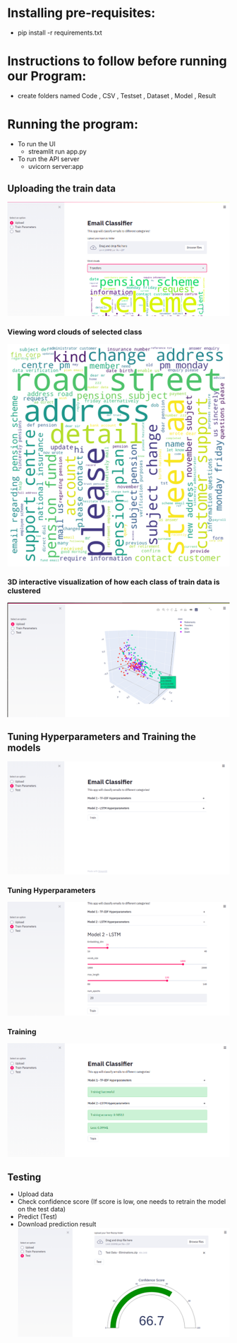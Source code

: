 # Installing pre-requisites:
* pip install -r requirements.txt

# Instructions to follow before running our Program:
* create folders named Code , CSV , Testset , Dataset , Model , Result

# Running the program:
* To run the UI
  * streamlit run app.py
* To run the API server
  * uvicorn server:app
## Uploading the train data
![Upload train files](Pictures/upload.png?raw=true "Upload data to be trained")
### Viewing word clouds of selected class
![Upload train files](Pictures/mdu.png?raw=true "MDU word cloud")
### 3D interactive visualization of how each class of train data is clustered
![Upload train files](Pictures/3dplot.png?raw=true "3D visualization")

## Tuning Hyperparameters and Training the models
![Upload train files](Pictures/train.png?raw=true "Models used")
### Tuning Hyperparameters
![Upload train files](Pictures/trainhyper.png?raw=true "Tuning the hyperparameters of the LSTM model")
### Training
![Upload train files](Pictures/trainsuccess.png?raw=true "Training state, accuracy, and loss")

## Testing
* Upload data
* Check confidence score (If score is low, one needs to retrain the model on the test data)
* Predict (Test)
* Download prediction result
![Upload train files](Pictures/test+confidence.png?raw=true "Upload Data, Confidence Score, Predict (Test), Download Result")
